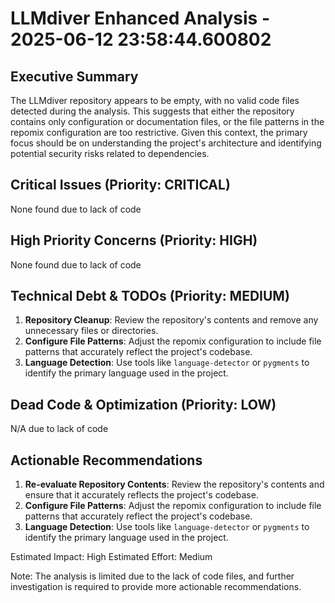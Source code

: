 # LLMdiver Enhanced Analysis - 2025-06-12 23:58:44.600802

## Executive Summary
The LLMdiver repository appears to be empty, with no valid code files detected during the analysis. This suggests that either the repository contains only configuration or documentation files, or the file patterns in the repomix configuration are too restrictive. Given this context, the primary focus should be on understanding the project's architecture and identifying potential security risks related to dependencies.

## Critical Issues (Priority: CRITICAL)
None found due to lack of code

## High Priority Concerns (Priority: HIGH)
None found due to lack of code

## Technical Debt & TODOs (Priority: MEDIUM)
1. **Repository Cleanup**: Review the repository's contents and remove any unnecessary files or directories.
2. **Configure File Patterns**: Adjust the repomix configuration to include file patterns that accurately reflect the project's codebase.
3. **Language Detection**: Use tools like `language-detector` or `pygments` to identify the primary language used in the project.

## Dead Code & Optimization (Priority: LOW)
N/A due to lack of code

## Actionable Recommendations
1. **Re-evaluate Repository Contents**: Review the repository's contents and ensure that it accurately reflects the project's codebase.
2. **Configure File Patterns**: Adjust the repomix configuration to include file patterns that accurately reflect the project's codebase.
3. **Language Detection**: Use tools like `language-detector` or `pygments` to identify the primary language used in the project.

Estimated Impact: High
Estimated Effort: Medium

Note: The analysis is limited due to the lack of code files, and further investigation is required to provide more actionable recommendations.